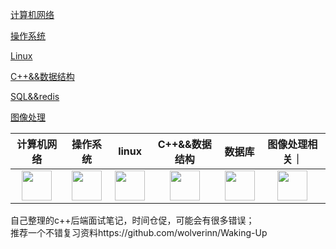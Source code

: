 
[计算机网络](#计算机网络)

[操作系统](#操作系统)

[Linux](#Linux)

[C++&&数据结构](#C数据结构)

[SQL&&redis](#SQLRedis)

[图像处理](#图像处理)

|计算机网络|操作系统|linux|C++&&数据结构|数据库|图像处理相关｜
|-|-|-|-|-|-|
|<div align=center><a href="https://github.com/EricOo0/interview_prepare/blob/main/%E8%AE%A1%E7%AE%97%E6%9C%BA%E7%BD%91%E7%BB%9C.md"><img src="https://github.com/EricOo0/zhifengwei.blog/blob/main/Image/network.png" height="48" width="48" ></a>|<div align=center><a href="https://github.com/EricOo0/interview_prepare/blob/main/%E6%93%8D%E4%BD%9C%E7%B3%BB%E7%BB%9F.md"><img src="https://github.com/EricOo0/zhifengwei.blog/blob/main/Image/os.png" height="48" width="48" ></a>|<div align=center><a href="https://github.com/EricOo0/interview_prepare/blob/main/linux.md"><img src="https://github.com/EricOo0/zhifengwei.blog/blob/main/Image/linux.jpeg" height="48" width="48" ></a>|<div align=center><a href="https://github.com/EricOo0/interview_prepare/blob/main/c%2B%2B%E4%B8%8E%E6%95%B0%E6%8D%AE%E7%BB%93%E6%9E%84.md"><img src="https://github.com/EricOo0/zhifengwei.blog/blob/main/Image/c++.jpeg" height="48" width="48" ></a>|<div align=center><a href="SQLRedis"><img src="https://github.com/EricOo0/zhifengwei.blog/blob/main/Image/db.jpeg" height="48" width="48" ></a>|<div align=center><a href="https://github.com/EricOo0/interview_prepare/blob/main/%E5%9B%BE%E5%83%8F%E5%A4%84%E7%90%86.md"><img src="https://github.com/EricOo0/zhifengwei.blog/blob/main/Image/lena.gif" height="48" width="48" ></a>

自己整理的c++后端面试笔记，时间仓促，可能会有很多错误；  
推荐一个不错复习资料https://github.com/wolverinn/Waking-Up
